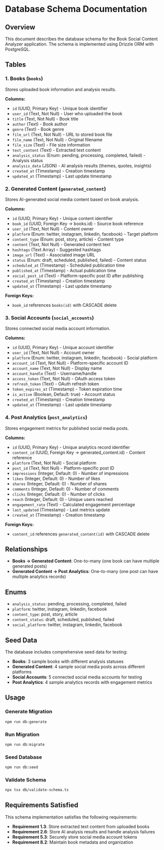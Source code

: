 # Database Schema Documentation

## Overview

This document describes the database schema for the Book Social Content Analyzer application. The schema is implemented using Drizzle ORM with PostgreSQL.

## Tables

### 1. Books (`books`)
Stores uploaded book information and analysis results.

**Columns:**
- `id` (UUID, Primary Key) - Unique book identifier
- `user_id` (Text, Not Null) - User who uploaded the book
- `title` (Text, Not Null) - Book title
- `author` (Text) - Book author
- `genre` (Text) - Book genre
- `file_url` (Text, Not Null) - URL to stored book file
- `file_name` (Text, Not Null) - Original filename
- `file_size` (Text) - File size information
- `text_content` (Text) - Extracted text content
- `analysis_status` (Enum: pending, processing, completed, failed) - Analysis status
- `analysis_data` (JSON) - AI analysis results (themes, quotes, insights)
- `created_at` (Timestamp) - Creation timestamp
- `updated_at` (Timestamp) - Last update timestamp

### 2. Generated Content (`generated_content`)
Stores AI-generated social media content based on book analysis.

**Columns:**
- `id` (UUID, Primary Key) - Unique content identifier
- `book_id` (UUID, Foreign Key → books.id) - Source book reference
- `user_id` (Text, Not Null) - Content owner
- `platform` (Enum: twitter, instagram, linkedin, facebook) - Target platform
- `content_type` (Enum: post, story, article) - Content type
- `content` (Text, Not Null) - Generated content text
- `hashtags` (Text Array) - Suggested hashtags
- `image_url` (Text) - Associated image URL
- `status` (Enum: draft, scheduled, published, failed) - Content status
- `scheduled_at` (Timestamp) - Scheduled publication time
- `published_at` (Timestamp) - Actual publication time
- `social_post_id` (Text) - Platform-specific post ID after publishing
- `created_at` (Timestamp) - Creation timestamp
- `updated_at` (Timestamp) - Last update timestamp

**Foreign Keys:**
- `book_id` references `books(id)` with CASCADE delete

### 3. Social Accounts (`social_accounts`)
Stores connected social media account information.

**Columns:**
- `id` (UUID, Primary Key) - Unique account identifier
- `user_id` (Text, Not Null) - Account owner
- `platform` (Enum: twitter, instagram, linkedin, facebook) - Social platform
- `account_id` (Text, Not Null) - Platform-specific account ID
- `account_name` (Text, Not Null) - Display name
- `account_handle` (Text) - Username/handle
- `access_token` (Text, Not Null) - OAuth access token
- `refresh_token` (Text) - OAuth refresh token
- `token_expires_at` (Timestamp) - Token expiration time
- `is_active` (Boolean, Default: true) - Account status
- `created_at` (Timestamp) - Creation timestamp
- `updated_at` (Timestamp) - Last update timestamp

### 4. Post Analytics (`post_analytics`)
Stores engagement metrics for published social media posts.

**Columns:**
- `id` (UUID, Primary Key) - Unique analytics record identifier
- `content_id` (UUID, Foreign Key → generated_content.id) - Content reference
- `platform` (Text, Not Null) - Social platform
- `post_id` (Text, Not Null) - Platform-specific post ID
- `impressions` (Integer, Default: 0) - Number of impressions
- `likes` (Integer, Default: 0) - Number of likes
- `shares` (Integer, Default: 0) - Number of shares
- `comments` (Integer, Default: 0) - Number of comments
- `clicks` (Integer, Default: 0) - Number of clicks
- `reach` (Integer, Default: 0) - Unique users reached
- `engagement_rate` (Text) - Calculated engagement percentage
- `last_updated` (Timestamp) - Last metrics update
- `created_at` (Timestamp) - Creation timestamp

**Foreign Keys:**
- `content_id` references `generated_content(id)` with CASCADE delete

## Relationships

- **Books → Generated Content**: One-to-many (one book can have multiple generated posts)
- **Generated Content → Post Analytics**: One-to-many (one post can have multiple analytics records)

## Enums

- `analysis_status`: pending, processing, completed, failed
- `platform`: twitter, instagram, linkedin, facebook
- `content_type`: post, story, article
- `content_status`: draft, scheduled, published, failed
- `social_platform`: twitter, instagram, linkedin, facebook

## Seed Data

The database includes comprehensive seed data for testing:

- **Books**: 3 sample books with different analysis statuses
- **Generated Content**: 4 sample social media posts across different platforms
- **Social Accounts**: 5 connected social media accounts for testing
- **Post Analytics**: 4 sample analytics records with engagement metrics

## Usage

### Generate Migration
```bash
npm run db:generate
```

### Run Migration
```bash
npm run db:migrate
```

### Seed Database
```bash
npm run db:seed
```

### Validate Schema
```bash
npx tsx db/validate-schema.ts
```

## Requirements Satisfied

This schema implementation satisfies the following requirements:

- **Requirement 1.3**: Store extracted text content from uploaded books
- **Requirement 2.6**: Store AI analysis results and handle analysis failures
- **Requirement 5.3**: Securely store social media account tokens
- **Requirement 8.2**: Maintain book metadata and organization